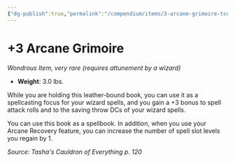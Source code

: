 ```yaml
---
{"dg-publish":true,"permalink":"/compendium/items/3-arcane-grimoire-tce/","tags":["compendium/src/5e/tce","item/attunement/required","item/rarity/very-rare","item/wondrous"]}
---
```


# +3 Arcane Grimoire
*Wondrous Item, very rare (requires attunement by a wizard)*  

- **Weight**: 3.0 lbs.

While you are holding this leather-bound book, you can use it as a spellcasting focus for your wizard spells, and you gain a +3 bonus to spell attack rolls and to the saving throw DCs of your wizard spells.

You can use this book as a spellbook. In addition, when you use your Arcane Recovery feature, you can increase the number of spell slot levels you regain by 1.

*Source: Tasha's Cauldron of Everything p. 120*